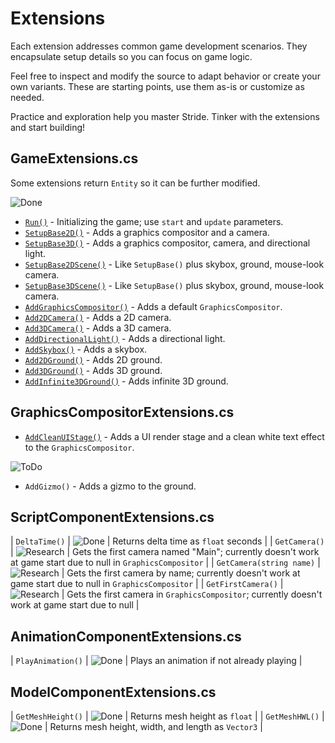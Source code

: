 # Extensions

Each extension addresses common game development scenarios. They encapsulate setup details so you can focus on game logic.

Feel free to inspect and modify the source to adapt behavior or create your own variants. These are starting points, use them as-is or customize as needed.

Practice and exploration help you master Stride. Tinker with the extensions and start building!

## GameExtensions.cs

Some extensions return `Entity` so it can be further modified.

![Done](https://img.shields.io/badge/status-done-green)

- [`Run()`](xref:Stride.CommunityToolkit.Engine.GameExtensions.Run(Stride.Engine.Game,Stride.Games.GameContext,System.Action{Stride.Engine.Scene},System.Action{Stride.Engine.Scene,Stride.Games.GameTime})) - Initializing the game; use `start` and `update` parameters.
- [`SetupBase2D()`](xref:Stride.CommunityToolkit.Engine.GameExtensions.SetupBase2D(Stride.Engine.Game,System.Nullable{Stride.Core.Mathematics.Color})) - Adds a graphics compositor and a camera.
- [`SetupBase3D()`](xref:Stride.CommunityToolkit.Engine.GameExtensions.SetupBase3D(Stride.Engine.Game)) - Adds a graphics compositor, camera, and directional light.
- [`SetupBase2DScene()`](xref:Stride.CommunityToolkit.Bepu.GameExtensions.SetupBase2DScene(Stride.Engine.Game)) - Like `SetupBase()` plus skybox, ground, mouse-look camera.
- [`SetupBase3DScene()`](xref:Stride.CommunityToolkit.Bepu.GameExtensions.SetupBase3DScene(Stride.Engine.Game)) - Like `SetupBase()` plus skybox, ground, mouse-look camera.
- [`AddGraphicsCompositor()`](xref:Stride.CommunityToolkit.Engine.GameExtensions.AddGraphicsCompositor(Stride.Engine.Game)) - Adds a default `GraphicsCompositor`.
- [`Add2DCamera()`](xref:Stride.CommunityToolkit.Engine.GameExtensions.Add2DCamera(Stride.Engine.Game,System.String,System.Nullable{Stride.Core.Mathematics.Vector3},System.Nullable{Stride.Core.Mathematics.Vector3})) - Adds a 2D camera.
- [`Add3DCamera()`](xref:Stride.CommunityToolkit.Engine.GameExtensions.Add3DCamera(Stride.Engine.Game,System.String,System.Nullable{Stride.Core.Mathematics.Vector3},System.Nullable{Stride.Core.Mathematics.Vector3},Stride.Engine.Processors.CameraProjectionMode)) - Adds a 3D camera.
- [`AddDirectionalLight()`](xref:Stride.CommunityToolkit.Engine.GameExtensions.AddDirectionalLight(Stride.Engine.Game,System.String)) - Adds a directional light.
- [`AddSkybox()`](xref:Stride.CommunityToolkit.Skyboxes.GameExtensions.AddSkybox(Stride.Engine.Game,System.String)) - Adds a skybox.
- [`Add2DGround()`](xref:Stride.CommunityToolkit.Bullet.GameExtensions.Add2DGround(Stride.Engine.Game,System.String,System.Nullable{Stride.Core.Mathematics.Vector2})) - Adds 2D ground.
- [`Add3DGround()`](xref:Stride.CommunityToolkit.Bepu.GameExtensions.Add3DGround(Stride.Engine.Game,System.String,System.Nullable{Stride.Core.Mathematics.Vector2},System.Boolean)) - Adds 3D ground.
- [`AddInfinite3DGround()`](xref:Stride.CommunityToolkit.Bullet.GameExtensions.AddInfinite3DGround(Stride.Engine.Game,System.String,System.Nullable{Stride.Core.Mathematics.Vector2},System.Boolean)) - Adds infinite 3D ground.

## GraphicsCompositorExtensions.cs

- [`AddCleanUIStage()`](xref:Stride.CommunityToolkit.Rendering.Compositing.GraphicsCompositorExtensions.AddCleanUIStage(Stride.Rendering.Compositing.GraphicsCompositor)) - Adds a UI render stage and a clean white text effect to the `GraphicsCompositor`.

![ToDo](https://img.shields.io/badge/status-todo-orange)

- `AddGizmo()` - Adds a gizmo to the ground.

## ScriptComponentExtensions.cs

| `DeltaTime()` | ![Done](https://img.shields.io/badge/status-done-green) | Returns delta time as `float` seconds |
| `GetCamera()` | ![Research](https://img.shields.io/badge/status-research-blue) | Gets the first camera named "Main"; currently doesn't work at game start due to null in `GraphicsCompositor` |
| `GetCamera(string name)` | ![Research](https://img.shields.io/badge/status-research-blue) | Gets the first camera by name; currently doesn't work at game start due to null in `GraphicsCompositor` |
| `GetFirstCamera()` | ![Research](https://img.shields.io/badge/status-research-blue) | Gets the first camera in `GraphicsCompositor`; currently doesn't work at game start due to null |

## AnimationComponentExtensions.cs

| `PlayAnimation()` | ![Done](https://img.shields.io/badge/status-done-green) | Plays an animation if not already playing |

## ModelComponentExtensions.cs

| `GetMeshHeight()` | ![Done](https://img.shields.io/badge/status-done-green) | Returns mesh height as `float` |
| `GetMeshHWL()` | ![Done](https://img.shields.io/badge/status-done-green) | Returns mesh height, width, and length as `Vector3` |

